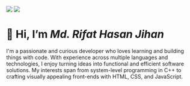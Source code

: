 [![](https://github-readme-stats.vercel.app/api?username=RHJihan&show_icons=true&include_all_commits=true&theme=react&cache_seconds=3200&hide_border=true)](https://github.com/RHJihan/)
[![](https://github-readme-stats.vercel.app/api/top-langs/?username=RHJihan&layout=compact&theme=react&hide_border=true)](https://github.com/RHJihan/)
# 👋 Hi, I’m *Md. Rifat Hasan Jihan*
I'm a passionate and curious developer who loves learning and building things with code. With experience across multiple languages and technologies, I enjoy turning ideas into functional and efficient software solutions. My interests span from system-level programming in C++ to crafting visually appealing front-ends with HTML, CSS, and JavaScript.
